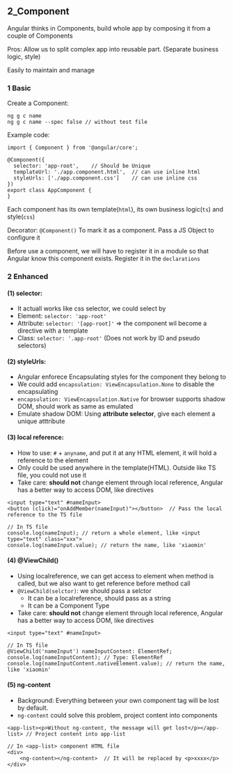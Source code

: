 ## 2_Component

Angular thinks in Components, build whole app by composing it from a couple of Components

Pros: Allow us to split complex app into reusable part. (Separate business logic, style)

Easily to maintain and manage

### 1 Basic

Create a Component:
```
ng g c name
ng g c name --spec false // without test file
```

Example code: 
```
import { Component } from '@angular/core';

@Component({
  selector: 'app-root',    // Should be Unique
  templateUrl: './app.component.html',  // can use inline html 
  styleUrls: ['./app.component.css']    // can use inline css 
})
export class AppComponent {
}
```

Each component has its own template(`html`), its own business logic(`ts`) and style(`css`)

Decorator: `@Component()` To mark it as a component. Pass a JS Object to configure it



Before use a component, we will have to register it in a module so that Angular know this component exists. Register it in the `declarations` 

### 2 Enhanced

#### (1) selector: 
- It actuall works like css selector, we could select by
- Element: `selector: 'app-root'`
- Attribute: `selector: '[app-root]'` => the component wil become a directive with a template
- Class: `selector: '.app-root'` (Does not work by ID and pseudo selectors)

#### (2) styleUrls: 
- Angular enforece Encapsulating styles for the component they belong to
- We could add `encapsulation: ViewEncapsulation.None` to disable the encapsulating
- `encapsulation: ViewEncapsulation.Native` for browser supports shadow DOM, should work as same as emulated
- Emulate shadow DOM: Using **attribute selector**, give each element a unique atttribute


#### (3) local reference:
- How to use: `#` + `anyname`, and put it at any HTML element, it will hold a reference to the element
- Only could be used anywhere in the template(HTML). Outside like TS file, you could not use it
- Take care: **should not** change element through local reference, Angular has a better way to access DOM, like directives

```
<input type="text" #nameInput>
<button (click)="onAddMember(nameInput)"></button>  // Pass the local reference to the TS file

// In TS file
console.log(nameInput); // return a whole element, like <input type="text" class="xxx">
console.log(nameInput.value); // return the name, like 'xiaomin'
```

#### (4) @ViewChild()
- Using localreference, we can get access to element when method is called, but we also want to get reference before method call
- `@ViewChild(selctor)`: we should pass a selctor 
	- It can be a localreference, should pass as a string
	- It can be a Component Type
- Take care: **should not** change element through local reference, Angular has a better way to access DOM, like directives

```
<input type="text" #nameInput>

// In TS file
@ViewChild('nameInput') nameInputContent: ElementRef;
console.log(nameInputContent); // Type: ElementRef
console.log(nameInputContent.nativeElement.value); // return the name, like 'xiaomin'
```

#### (5) ng-content

- Background: Everything between your own component tag will be lost by default. 
- `ng-content` could solve this problem, project content into components

```
<app-list><p>Without ng-content, the message will get lost</p></app-list> // Project content into app-list

// In <app-list> component HTML file
<div>
	<ng-content></ng-content>  // It will be replaced by <p>xxxx</p>
</div>
```



